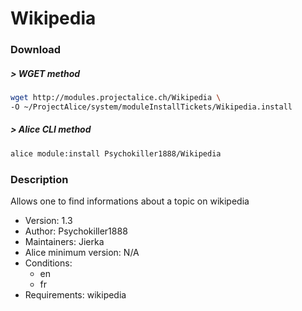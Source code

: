# Wikipedia

### Download

##### > WGET method
```bash
wget http://modules.projectalice.ch/Wikipedia \
-O ~/ProjectAlice/system/moduleInstallTickets/Wikipedia.install
```

##### > Alice CLI method
```bash
alice module:install Psychokiller1888/Wikipedia
```

### Description
Allows one to find informations about a topic on wikipedia

- Version: 1.3
- Author: Psychokiller1888
- Maintainers: Jierka
- Alice minimum version: N/A
- Conditions:
  - en
  - fr
- Requirements: wikipedia
